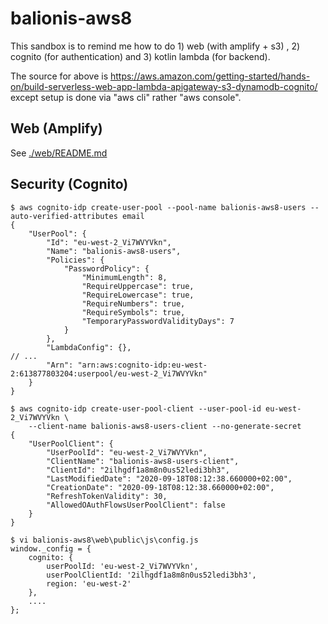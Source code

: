 # balionis-aws8

This sandbox is to remind me how to do 1) web (with amplify + s3) , 2) cognito (for authentication) and 3) kotlin lambda (for backend).

The source for above is https://aws.amazon.com/getting-started/hands-on/build-serverless-web-app-lambda-apigateway-s3-dynamodb-cognito/ 
except setup is done via "aws cli" rather "aws console".

## Web (Amplify)

See [./web/README.md](./web/README.md)

## Security (Cognito)

```
$ aws cognito-idp create-user-pool --pool-name balionis-aws8-users --auto-verified-attributes email
{
    "UserPool": {
        "Id": "eu-west-2_Vi7WVYVkn",
        "Name": "balionis-aws8-users",
        "Policies": {
            "PasswordPolicy": {
                "MinimumLength": 8,
                "RequireUppercase": true,
                "RequireLowercase": true,
                "RequireNumbers": true,
                "RequireSymbols": true,
                "TemporaryPasswordValidityDays": 7
            }
        },
        "LambdaConfig": {},
// ...
        "Arn": "arn:aws:cognito-idp:eu-west-2:613877803204:userpool/eu-west-2_Vi7WVYVkn"
    }
}

$ aws cognito-idp create-user-pool-client --user-pool-id eu-west-2_Vi7WVYVkn \
    --client-name balionis-aws8-users-client --no-generate-secret
{
    "UserPoolClient": {
        "UserPoolId": "eu-west-2_Vi7WVYVkn",
        "ClientName": "balionis-aws8-users-client",
        "ClientId": "2ilhgdf1a8m8n0us52ledi3bh3",
        "LastModifiedDate": "2020-09-18T08:12:38.660000+02:00",
        "CreationDate": "2020-09-18T08:12:38.660000+02:00",
        "RefreshTokenValidity": 30,
        "AllowedOAuthFlowsUserPoolClient": false
    }
}

$ vi balionis-aws8\web\public\js\config.js
window._config = {
    cognito: {
        userPoolId: 'eu-west-2_Vi7WVYVkn', 
        userPoolClientId: '2ilhgdf1a8m8n0us52ledi3bh3', 
        region: 'eu-west-2'
    },
	....
};
```
